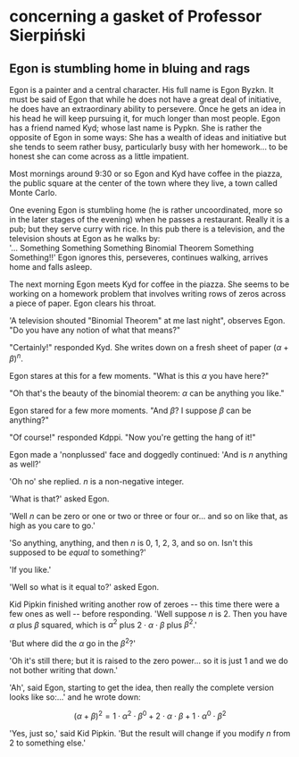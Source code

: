 # concerning a gasket of Professor Sierpiński


## Egon is stumbling home in bluing and rags


Egon is a painter and a central character. His full name is Egon Byzkn.
It must be said of Egon that while he does not have a great deal of initiative,
he does have an extraordinary ability to persevere. Once he gets an idea in his head 
he will keep pursuing it, for much longer than most people. Egon has a friend named 
Kyd; whose last name is Pypkn. She is rather the opposite
of Egon in some ways: She has a wealth of ideas and initiative but 
she tends to seem rather busy,
particularly busy with her homework... to be honest she can come across as a little impatient.


Most mornings around 9:30 or so Egon and Kyd have coffee in the piazza, the public square 
at the center of the town where they live, a town called Monte Carlo. 


One evening Egon is stumbling home (he is rather uncoordinated, more so in the later stages
of the evening) when he passes a restaurant. Really it is a pub; but they serve curry with 
rice. In this pub there is a television, and the television shouts at Egon as he walks by:  
'... Something Something Something Binomial Theorem Something Something!!'
Egon ignores this, perseveres, continues walking, arrives home and falls asleep.


The next morning Egon meets Kyd for coffee in the piazza. She seems to be working on a 
homework problem that involves writing rows of zeros across a piece of paper. Egon clears
his throat.

'A television shouted "Binomial Theorem" at me last night", observes Egon. "Do you have any notion of what 
that means?"


"Certainly!" responded Kyd. She writes down on a fresh sheet of paper ${( \alpha  +  \beta )}^n$.


Egon stares at this for a few moments. "What is this $\alpha$ you have here?"


"Oh that's the beauty of the binomial theorem: $\alpha$ can be anything you like."


Egon stared for a few more moments. "And $\beta$? I suppose $\beta$ can be anything?"


"Of course!" responded Kdppi. "Now you're getting the hang of it!"


Egon made a 'nonplussed' face and doggedly continued: 'And is $n$ anything as well?' 


'Oh no' she replied. $n$ is a non-negative integer. 


'What is that?' asked Egon.


'Well $n$ can be zero or one or two or three or four or... and so on like that, as high as you care to go.'


'So anything, anything, and then $n$ is 0, 1, 2, 3, and so on. Isn't this supposed to be *equal* to
something?'


'If you like.'


'Well so what is it equal to?' asked Egon. 


Kid Pipkin finished writing another row of zeroes -- this time there were a few ones as well -- before responding.
'Well suppose $n$ is 2. Then you have $\alpha$ plus $\beta$ squared, which is $\alpha^2$ plus $2 \cdot \alpha \cdot \beta$
plus $\beta^2$.'


'But where did the $\alpha$ go in the $\beta^2$?'


'Oh it's still there; but it is raised to the zero power... so it is just 1 and we do not bother writing that down.'


'Ah', said Egon, starting to get the idea, then really the complete version looks like so:...' and he wrote down: 


$$
(\alpha + \beta)^2 = 1 \cdot \alpha^2 \cdot \beta^0 + 2 \cdot \alpha \cdot \beta + 1 \cdot \alpha^0 \cdot \beta^2
$$


'Yes, just so,' said Kid Pipkin. 'But the result will change if you modify $n$ from 2 to something else.'

